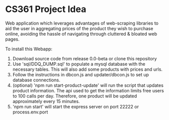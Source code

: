 # CS361 Project Idea
Web application which  leverages advantages of web-scraping libraries to aid the user in aggregating prices of the product they wish to purchase online, avoiding the hassle of navigating through cluttered & bloated web pages. 

To install this Webapp:
1. Download source code from release 0.0-beta or clone this repository
2. Use 'sql/DDQ_DUMP.sql' to populate a mysql database with the necessary tables. This will also add some products with prices and urls.
3. Follow the instructions in dbcon.js and updater/dbcon.js to set up database connections.
4. (optional) 'npm run start-product-update' will run the script that updates product information. The api used to get the information limits free users to 100 calls per day. Therefore, one product will be updated approximately every 15 minutes.
5. 'npm run start' will start the express server on port 22222 or process.env.port
